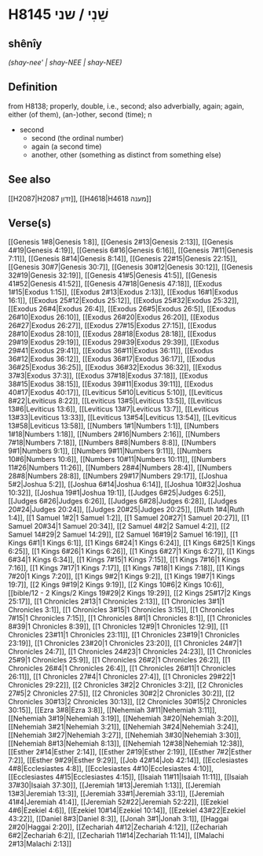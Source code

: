 # H8145 שֵׁנִי / שני

## shênîy

_(shay-nee' | shay-NEE | shay-NEE)_

## Definition

from H8138; properly, double, i.e., second; also adverbially, again; again, either (of them), (an-)other, second (time); n

- second
  - second (the ordinal number)
  - again (a second time)
  - another, other (something as distinct from something else)

## See also

[[H2087|H2087 זדון]], [[H4618|H4618 מענה]]

## Verse(s)

[[Genesis 1#8|Genesis 1:8]], [[Genesis 2#13|Genesis 2:13]], [[Genesis 4#19|Genesis 4:19]], [[Genesis 6#16|Genesis 6:16]], [[Genesis 7#11|Genesis 7:11]], [[Genesis 8#14|Genesis 8:14]], [[Genesis 22#15|Genesis 22:15]], [[Genesis 30#7|Genesis 30:7]], [[Genesis 30#12|Genesis 30:12]], [[Genesis 32#19|Genesis 32:19]], [[Genesis 41#5|Genesis 41:5]], [[Genesis 41#52|Genesis 41:52]], [[Genesis 47#18|Genesis 47:18]], [[Exodus 1#15|Exodus 1:15]], [[Exodus 2#13|Exodus 2:13]], [[Exodus 16#1|Exodus 16:1]], [[Exodus 25#12|Exodus 25:12]], [[Exodus 25#32|Exodus 25:32]], [[Exodus 26#4|Exodus 26:4]], [[Exodus 26#5|Exodus 26:5]], [[Exodus 26#10|Exodus 26:10]], [[Exodus 26#20|Exodus 26:20]], [[Exodus 26#27|Exodus 26:27]], [[Exodus 27#15|Exodus 27:15]], [[Exodus 28#10|Exodus 28:10]], [[Exodus 28#18|Exodus 28:18]], [[Exodus 29#19|Exodus 29:19]], [[Exodus 29#39|Exodus 29:39]], [[Exodus 29#41|Exodus 29:41]], [[Exodus 36#11|Exodus 36:11]], [[Exodus 36#12|Exodus 36:12]], [[Exodus 36#17|Exodus 36:17]], [[Exodus 36#25|Exodus 36:25]], [[Exodus 36#32|Exodus 36:32]], [[Exodus 37#3|Exodus 37:3]], [[Exodus 37#18|Exodus 37:18]], [[Exodus 38#15|Exodus 38:15]], [[Exodus 39#11|Exodus 39:11]], [[Exodus 40#17|Exodus 40:17]], [[Leviticus 5#10|Leviticus 5:10]], [[Leviticus 8#22|Leviticus 8:22]], [[Leviticus 13#5|Leviticus 13:5]], [[Leviticus 13#6|Leviticus 13:6]], [[Leviticus 13#7|Leviticus 13:7]], [[Leviticus 13#33|Leviticus 13:33]], [[Leviticus 13#54|Leviticus 13:54]], [[Leviticus 13#58|Leviticus 13:58]], [[Numbers 1#1|Numbers 1:1]], [[Numbers 1#18|Numbers 1:18]], [[Numbers 2#16|Numbers 2:16]], [[Numbers 7#18|Numbers 7:18]], [[Numbers 8#8|Numbers 8:8]], [[Numbers 9#1|Numbers 9:1]], [[Numbers 9#11|Numbers 9:11]], [[Numbers 10#6|Numbers 10:6]], [[Numbers 10#11|Numbers 10:11]], [[Numbers 11#26|Numbers 11:26]], [[Numbers 28#4|Numbers 28:4]], [[Numbers 28#8|Numbers 28:8]], [[Numbers 29#17|Numbers 29:17]], [[Joshua 5#2|Joshua 5:2]], [[Joshua 6#14|Joshua 6:14]], [[Joshua 10#32|Joshua 10:32]], [[Joshua 19#1|Joshua 19:1]], [[Judges 6#25|Judges 6:25]], [[Judges 6#26|Judges 6:26]], [[Judges 6#28|Judges 6:28]], [[Judges 20#24|Judges 20:24]], [[Judges 20#25|Judges 20:25]], [[Ruth 1#4|Ruth 1:4]], [[1 Samuel 1#2|1 Samuel 1:2]], [[1 Samuel 20#27|1 Samuel 20:27]], [[1 Samuel 20#34|1 Samuel 20:34]], [[2 Samuel 4#2|2 Samuel 4:2]], [[2 Samuel 14#29|2 Samuel 14:29]], [[2 Samuel 16#19|2 Samuel 16:19]], [[1 Kings 6#1|1 Kings 6:1]], [[1 Kings 6#24|1 Kings 6:24]], [[1 Kings 6#25|1 Kings 6:25]], [[1 Kings 6#26|1 Kings 6:26]], [[1 Kings 6#27|1 Kings 6:27]], [[1 Kings 6#34|1 Kings 6:34]], [[1 Kings 7#15|1 Kings 7:15]], [[1 Kings 7#16|1 Kings 7:16]], [[1 Kings 7#17|1 Kings 7:17]], [[1 Kings 7#18|1 Kings 7:18]], [[1 Kings 7#20|1 Kings 7:20]], [[1 Kings 9#2|1 Kings 9:2]], [[1 Kings 19#7|1 Kings 19:7]], [[2 Kings 9#19|2 Kings 9:19]], [[2 Kings 10#6|2 Kings 10:6]], [[bible/12 - 2 Kings/2 Kings 19#29|2 Kings 19:29]], [[2 Kings 25#17|2 Kings 25:17]], [[1 Chronicles 2#13|1 Chronicles 2:13]], [[1 Chronicles 3#1|1 Chronicles 3:1]], [[1 Chronicles 3#15|1 Chronicles 3:15]], [[1 Chronicles 7#15|1 Chronicles 7:15]], [[1 Chronicles 8#1|1 Chronicles 8:1]], [[1 Chronicles 8#39|1 Chronicles 8:39]], [[1 Chronicles 12#9|1 Chronicles 12:9]], [[1 Chronicles 23#11|1 Chronicles 23:11]], [[1 Chronicles 23#19|1 Chronicles 23:19]], [[1 Chronicles 23#20|1 Chronicles 23:20]], [[1 Chronicles 24#7|1 Chronicles 24:7]], [[1 Chronicles 24#23|1 Chronicles 24:23]], [[1 Chronicles 25#9|1 Chronicles 25:9]], [[1 Chronicles 26#2|1 Chronicles 26:2]], [[1 Chronicles 26#4|1 Chronicles 26:4]], [[1 Chronicles 26#11|1 Chronicles 26:11]], [[1 Chronicles 27#4|1 Chronicles 27:4]], [[1 Chronicles 29#22|1 Chronicles 29:22]], [[2 Chronicles 3#2|2 Chronicles 3:2]], [[2 Chronicles 27#5|2 Chronicles 27:5]], [[2 Chronicles 30#2|2 Chronicles 30:2]], [[2 Chronicles 30#13|2 Chronicles 30:13]], [[2 Chronicles 30#15|2 Chronicles 30:15]], [[Ezra 3#8|Ezra 3:8]], [[Nehemiah 3#11|Nehemiah 3:11]], [[Nehemiah 3#19|Nehemiah 3:19]], [[Nehemiah 3#20|Nehemiah 3:20]], [[Nehemiah 3#21|Nehemiah 3:21]], [[Nehemiah 3#24|Nehemiah 3:24]], [[Nehemiah 3#27|Nehemiah 3:27]], [[Nehemiah 3#30|Nehemiah 3:30]], [[Nehemiah 8#13|Nehemiah 8:13]], [[Nehemiah 12#38|Nehemiah 12:38]], [[Esther 2#14|Esther 2:14]], [[Esther 2#19|Esther 2:19]], [[Esther 7#2|Esther 7:2]], [[Esther 9#29|Esther 9:29]], [[Job 42#14|Job 42:14]], [[Ecclesiastes 4#8|Ecclesiastes 4:8]], [[Ecclesiastes 4#10|Ecclesiastes 4:10]], [[Ecclesiastes 4#15|Ecclesiastes 4:15]], [[Isaiah 11#11|Isaiah 11:11]], [[Isaiah 37#30|Isaiah 37:30]], [[Jeremiah 1#13|Jeremiah 1:13]], [[Jeremiah 13#3|Jeremiah 13:3]], [[Jeremiah 33#1|Jeremiah 33:1]], [[Jeremiah 41#4|Jeremiah 41:4]], [[Jeremiah 52#22|Jeremiah 52:22]], [[Ezekiel 4#6|Ezekiel 4:6]], [[Ezekiel 10#14|Ezekiel 10:14]], [[Ezekiel 43#22|Ezekiel 43:22]], [[Daniel 8#3|Daniel 8:3]], [[Jonah 3#1|Jonah 3:1]], [[Haggai 2#20|Haggai 2:20]], [[Zechariah 4#12|Zechariah 4:12]], [[Zechariah 6#2|Zechariah 6:2]], [[Zechariah 11#14|Zechariah 11:14]], [[Malachi 2#13|Malachi 2:13]]